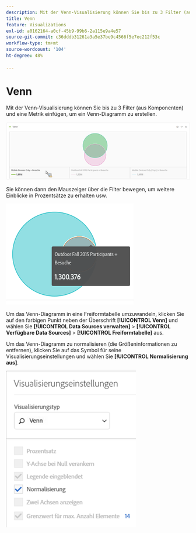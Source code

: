 ```yaml
---
description: Mit der Venn-Visualisierung können Sie bis zu 3 Filter (aus Komponenten) und eine Metrik einfügen, um ein Venn-Diagramm zu erstellen.
title: Venn
feature: Visualizations
exl-id: a0162164-a0cf-45b9-99b6-2a115e9a4e57
source-git-commit: c36dddb31261a3a5e37be9c4566f5e7ec212f53c
workflow-type: tm+mt
source-wordcount: '104'
ht-degree: 48%

---
```


# Venn

Mit der Venn-Visualisierung können Sie bis zu 3 Filter (aus Komponenten) und eine Metrik einfügen, um ein Venn-Diagramm zu erstellen.

![](assets/venn.png)

Sie können dann den Mauszeiger über die Filter bewegen, um weitere Einblicke in Prozentsätze zu erhalten usw.

![](assets/venn_hover.png)

Um das Venn-Diagramm in eine Freiformtabelle umzuwandeln, klicken Sie auf den farbigen Punkt neben der Überschrift **[!UICONTROL Venn]** und wählen Sie **[!UICONTROL Data Sources verwalten]** > **[!UICONTROL Verfügbare Data Sources]** > **[!UICONTROL Freiformtabelle]** aus.

Um das Venn-Diagramm zu normalisieren (die Größeninformationen zu entfernen), klicken Sie auf das Symbol für seine Visualisierungseinstellungen und wählen Sie **[!UICONTROL Normalisierung aus]**.

![](assets/normalization.png)
